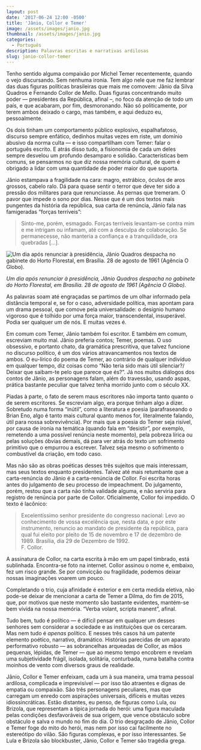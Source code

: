 ```yaml
---
layout: post
date: '2017-06-24 12:00 -0500'
title: 'Jânio, Collor e Temer'
image: /assets/images/janio.jpg
thumbnail: /assets/images/janio.jpg
categories:
  - Português
description: Palavras escritas e narrativas ardilosas
slug: janio-collor-temer
---
```

Tenho sentido alguma compaixão por Michel Temer recentemente, quando o vejo discursando. Sem nenhuma ironia. Tem algo nele que me faz lembrar das duas figuras políticas brasileiras que mais me comovem: Jânio da Silva Quadros e Fernando Collor de Mello. Duas figuras concentrando muito poder — presidentes da República, afinal –, no foco da atenção de todo um país, e que acabaram, por fim, desmoronando. Não só politicamente, por terem ambos deixado o cargo, mas também, e aqui deduzo eu, pessoalmente.

Os dois tinham um comportamento público explosivo, espalhafatoso, discurso sempre enfático, dedinhos muitas vezes em riste, um domínio abusivo da norma culta — e isso compartilham com Temer: falar o português escrito. E atrás disso tudo, a fisionomia de cada um deles sempre desvelou um profundo desamparo e solidão. Características bem comuns, se pensarmos no que diz nossa memória cultural, de quem é obrigado a lidar com uma quantidade de poder maior do que suporta.

Jânio estampava a fragilidade na cara: magro, estrábico, óculos de aros grossos, cabelo ralo. Dá para quase sentir o terror que deve ter sido a pressão dos militares para que renunciasse. As pernas que tremeram. O pavor que impede o sono por dias. Nesse que é um dos textos mais pungentes da história da república, sua carta de renúncia, Jânio fala nas famigeradas “forças terríveis”:

> Sinto-me, porém, esmagado. Forças terríveis levantam-se contra mim e me intrigam ou infamam, até com a desculpa de colaboração. Se permanecesse, não manteria a confiança e a tranquilidade, ora quebradas […].

![Um dia após renunciar à presidência, Jânio Quadros despacha no gabinete do Horto Florestal, em Brasília. 28 de agosto de 1961 (Agência O Globo).]({{site.baseurl}}/assets/images/janio.jpg)

*Um dia após renunciar à presidência, Jânio Quadros despacha no gabinete do Horto Florestal, em Brasília. 28 de agosto de 1961 (Agência O Globo).*

As palavras soam até engraçadas se partimos de um olhar informado pela distância temporal e, se for o caso, adversidade política, mas apontam para um drama pessoal, que comove pela universalidade: o desígnio humano vigoroso que é tolhido por uma força maior, transcendental, insuperável. Podia ser qualquer um de nós. E muitas vezes é.

Em comum com Temer, Jânio também foi escritor. E também em comum, escreviam muito mal. Jânio preferia contos; Temer, poemas. O uso obsessivo, e portanto chato, da gramática prescritiva, que talvez funcione no discurso político, é um dos vários atravancamentos nos textos de ambos. O eu-lírico do poema de Temer, ao contrário de qualquer indivíduo em qualquer tempo, diz coisas como “Não teria sido mais útil silenciar?/ Deixar que saibam-te pelo que parece que és?”. Já nos muitos diálogos dos contos de Jânio, as personagens falam, além do travessão, usando aspas, prática bastante peculiar que talvez tenha morrido junto com o século XX.

Piadas à parte, o fato de serem maus escritores não importa tanto quanto o de serem escritores. Se escreviam algo, era porque tinham algo a dizer. Sobretudo numa forma “inútil”, como a literatura e poesia (parafraseando o Brian Eno, algo é tanto mais cultural quanto menos for, literalmente falando, útil para nossa sobrevivência). Por mais que a poesia do Temer seja risível, por causa de ironia na temática (quando fala em “desistir”, por exemplo, remetendo a uma possível renúncia neste momento), pela pobreza lírica ou pelas soluções óbvias demais, dá para ver atrás do texto um sofrimento primitivo que o empurrou a escrever. Talvez seja mesmo o sofrimento o combustível da criação, em todo caso.

Mas não são as obras poéticas desses três sujeitos que mais interessam, mas seus textos enquanto presidentes. Talvez até mais retumbante que a carta-renúncia do Jânio é a carta-renúncia de Collor. Foi escrita horas antes do julgamento de seu processo de impeachment. Do julgamento, porém, restou que a carta não tinha validade alguma, e não serviria para registro de renúncia por parte de Collor. Oficialmente, Collor foi impedido. O texto é lacônico:

> Excelentíssimo senhor presidente do congresso nacional: Levo ao conhecimento de vossa excelência que, nesta data, e por este instrumento, renuncio ao mandato de presidente da república, para qual fui eleito por pleito de 15 de novembro e 17 de dezembro de 1989. Brasília, dia 29 de Dezembro de 1992.  
> F. Collor.

A assinatura de Collor, na carta escrita à mão em um papel timbrado, está sublinhada. Encontra-se foto na internet. Collor assinou o nome e, embaixo, fez um risco grande. Se por convicção ou fragilidade, podemos deixar nossas imaginações voarem um pouco.

Completando o trio, cuja afinidade é exterior e em certa medida eletiva, não pode-se deixar de mencionar a carta de Temer a Dilma, do fim de 2015, que, por motivos que neste momento são bastante evidentes, mantém-se bem vívida na nossa memória. “Verba volant, scripta manent”, afinal.

Tudo bem, tudo é político — é difícil pensar em qualquer um desses senhores sem considerar a sociedade e as instituições que os cercaram. Mas nem tudo é *apenas* político. E nesses três casos há um patente elemento poético, narrativo, dramático. Histórias parecidas de um aparato performativo robusto — as sobrancelhas arqueadas de Collor, as mãos pequenas, lépidas, de Temer — que ao mesmo tempo encobrem e revelam uma subjetividade frágil, isolada, solitária, conturbada, numa batalha contra moinhos de vento com diversos graus de realidade.

Jânio, Collor e Temer enfeixam, cada um à sua maneira, uma trama pessoal ardilosa, complicada e imprevisível — por isso tão atraentes e dignas de empatia ou compaixão. São três personagens peculiares, mas que carregam um enredo com aspirações universais, difíceis e muitas vezes idiossincráticas. Estão distantes, eu penso, de figuras como Lula, ou Brizola, que representam a típica jornada do herói: uma figura maculada pelas condições desfavoráveis de sua origem, que vence obstáculo sobre obstáculo e salva o mundo no fim do dia. O trio desgraçado de Jânio, Collor e Temer foge do mito do herói, mas nem por isso cai facilmente no estereótipo do vilão. São figuras complexas, e por isso interessantes. Se Lula e Brizola são blockbuster, Jânio, Collor e Temer são tragédia grega.
